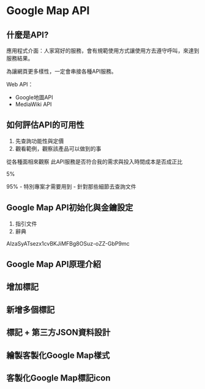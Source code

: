 # Google Map API

## 什麼是API?

應用程式介面：人家寫好的服務，會有規範使用方式讓使用方去遵守呼叫，來達到服務結果。

為讓網頁更多樣性，一定會串接各種API服務。

Web API：

- Google地圖API
- MediaWiki API

## 如何評估API的可用性

1. 先查詢功能性與定價
2. 觀看範例，觀察該產品可以做到的事

從各種面相來觀察 此API服務是否符合我的需求與投入時間成本是否成正比

5%

95% - 特別專案才需要用到 - 針對那些細節去查詢文件

## Google Map API初始化與金鑰設定

1. 指引文件
2. 辭典

AIzaSyATsezx1cvBKJiMFBg8OSuz-oZZ-GbP9mc

## Google Map API原理介紹

## 增加標記

## 新增多個標記

## 標記 + 第三方JSON資料設計

## 繪製客製化Google Map樣式

## 客製化Google Map標記icon
